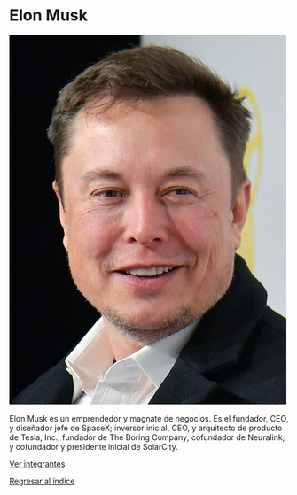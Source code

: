 # Elon Musk

![Elon Musk](musk.jpg)

Elon Musk es un emprendedor y magnate de negocios. Es el fundador, CEO, y diseñador jefe de SpaceX; inversor inicial, CEO, y arquitecto de producto de Tesla, Inc.; fundador de The Boring Company; cofundador de Neuralink; y cofundador y presidente inicial de SolarCity.

[Ver integrantes](../integrantes.md)

[Regresar al índice](../../proyecto.md)

